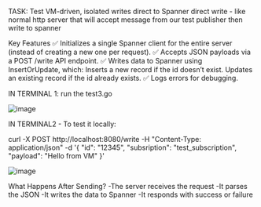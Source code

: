 TASK:
Test VM-driven, isolated writes direct to Spanner
direct write - like normal http server that will accept message from our test publisher then write to spanner

Key Features
✅ Initializes a single Spanner client for the entire server (instead of creating a new one per request).
✅ Accepts JSON payloads via a POST /write API endpoint.
✅ Writes data to Spanner using InsertOrUpdate, which:
Inserts a new record if the id doesn’t exist.
Updates an existing record if the id already exists.
✅ Logs errors for debugging.

IN TERMINAL 1:
run the test3.go

![image](https://github.com/user-attachments/assets/3403d39f-f7ed-41da-9958-26252fdb4e35)


IN TERMINAL2 - To test it locally:

curl -X POST http://localhost:8080/write      -H "Content-Type: application/json"      -d '{
           "id": "12345",
           "subsription": "test_subscription",
           "payload": "Hello from VM"
         }'

![image](https://github.com/user-attachments/assets/db8fdf42-0e70-4f02-8691-77e4cde03cf1)


What Happens After Sending?
-The server receives the request
-It parses the JSON
-It writes the data to Spanner
-It responds with success or failure


